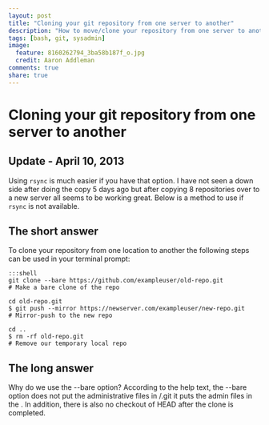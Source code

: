 ```yaml
---
layout: post
title: "Cloning your git repository from one server to another"
description: "How to move/clone your repository from one server to another and some small background information of why to use the --bare option (really its here for my note taking)."
tags: [bash, git, sysadmin]
image:
  feature: 8160262794_3ba58b187f_o.jpg
  credit: Aaron Addleman
comments: true
share: true
---
```


# Cloning your git repository from one server to another

## Update - April 10, 2013

Using `rsync` is much easier if you have that option. I have not seen a down side after doing the copy 5 days ago but after copying 8 repositories over to a new server all seems to be working great. Below is a method to use if `rsync` is not available.

## The short answer

To clone your repository from one location to another the following steps can be used in your terminal prompt:

    :::shell
    git clone --bare https://github.com/exampleuser/old-repo.git
    # Make a bare clone of the repo

    cd old-repo.git
    $ git push --mirror https://newserver.com/exampleuser/new-repo.git
    # Mirror-push to the new repo

    cd ..
    $ rm -rf old-repo.git
    # Remove our temporary local repo
    
## The long answer

Why do we use the --bare option? According to the help text, the --bare option does not put the administrative files in <directory>/.git it puts the admin files in the <directory>. In addition, there is also no checkout of HEAD after the clone is completed.

